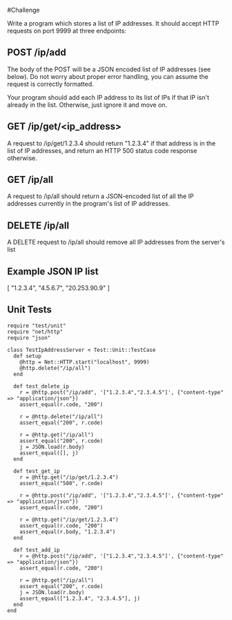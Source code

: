 #Challenge

Write a program which stores a list of IP addresses. It should accept HTTP requests on port 9999 at three endpoints:

## POST /ip/add
The body of the POST will be a JSON encoded list of IP addresses (see below). Do not worry about proper error handling, you can assume the request is correctly formatted.

Your program should add each IP address to its list of IPs if that IP isn't already in the list. Otherwise, just ignore it and move on.

## GET /ip/get/<ip_address>
A request to /ip/get/1.2.3.4 should return "1.2.3.4" if that address is in the list of IP addresses, and return an HTTP 500 status code response otherwise.

## GET /ip/all
A request to /ip/all should return a JSON-encoded list of all the IP addresses currently in the program's list of IP addresses.

## DELETE /ip/all
A DELETE request to /ip/all should remove all IP addresses from the server's list

## Example JSON IP list

[
  "1.2.3.4",
  "4.5.6.7",
  "20.253.90.9"
]

## Unit Tests

	require "test/unit"
	require "net/http"
	require "json"
	 
	class TestIpAddressServer < Test::Unit::TestCase
	  def setup
	    @http = Net::HTTP.start("localhost", 9999)
	    @http.delete("/ip/all")
	  end
	 
	  def test_delete_ip
	    r = @http.post("/ip/add", '["1.2.3.4","2.3.4.5"]', {"content-type" => "application/json"})
	    assert_equal(r.code, "200")
	 
	    r = @http.delete("/ip/all")
	    assert_equal("200", r.code)
	 
	    r = @http.get("/ip/all")
	    assert_equal("200", r.code)
	    j = JSON.load(r.body)
	    assert_equal([], j)
	  end
	 
	  def test_get_ip
	    r = @http.get("/ip/get/1.2.3.4")
	    assert_equal("500", r.code)
	 
	    r = @http.post("/ip/add", '["1.2.3.4","2.3.4.5"]', {"content-type" => "application/json"})
	    assert_equal(r.code, "200")
	 
	    r = @http.get("/ip/get/1.2.3.4")
	    assert_equal(r.code, "200")
	    assert_equal(r.body, "1.2.3.4")
	  end
	 
	  def test_add_ip
	    r = @http.post("/ip/add", '["1.2.3.4","2.3.4.5"]', {"content-type" => "application/json"})
	    assert_equal(r.code, "200")
	 
	    r = @http.get("/ip/all")
	    assert_equal("200", r.code)
	    j = JSON.load(r.body)
	    assert_equal(["1.2.3.4", "2.3.4.5"], j)
	  end
	end